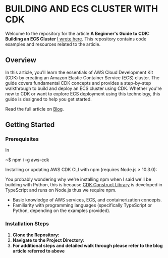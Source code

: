 # BUILDING AND ECS CLUSTER WITH CDK

Welcome to the repository for the article **A Beginner's Guide to CDK: Building an ECS Cluster** [I wrote here](https://tatenda.hashnode.dev/a-beginners-guide-to-cdk-by-building-an-ecs-cluster). This repository contains code examples and resources related to the article.

## Overview

In this article, you'll learn the essentials of AWS Cloud Development Kit (CDK) by creating an Amazon Elastic Container Service (ECS) cluster. The guide covers fundamental CDK concepts and provides a step-by-step walkthrough to build and deploy an ECS cluster using CDK. Whether you're new to CDK or want to explore ECS deployment using this technology, this guide is designed to help you get started.

Read the full article on [Blog](https://tatenda.hashnode.dev/a-beginners-guide-to-cdk-by-building-an-ecs-cluster).

## Getting Started

### Prerequisites

In

~$ npm i -g aws-cdk

Installing or updating AWS CDK CLI with npm (requires Node.js ≥ 10.3.0):

You probably wondering why we're installing npm when I said we'll be building with Python, this is because [CDK Construct Library](https://constructs.dev/) is developed in TypeScript and runs on Node.js thus we require npm.

- Basic knowledge of AWS services, ECS, and containerization concepts.
- Familiarity with programming languages (specifically TypeScript or Python, depending on the examples provided).

### Installation Steps

1. **Clone the Repository:**
2. **Navigate to the Project Directory:**
3. **For additional steps and detailed walk through please refer to the blog article referred to above**

